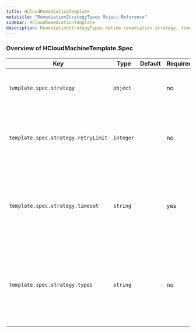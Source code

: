 ```yaml
---
title: HCloudRemediationTemplate
metatitle: "RemediationStrategyTypes Object Reference"
sidebar: HCloudRemediationTemplate
description: RemediationStrategyTypes define remediation strategy, timeouts and retries.
---
```


### Overview of HCloudMachineTemplate.Spec

| Key                                        | Type       | Default                                 | Required | Description                                                                                                                                                                                                                                                                                     |
| ------------------------------------------ | ---------- | --------------------------------------- | -------- | ----------------------------------------------------------------------------------------------------------------------------------------------------------------------------------------------------------------------------------------------------------------------------------------------- |
| `template.spec.strategy`                 | `object`   |                                         | no       | Strategy field defines remediation strategy                                                                                                                                                                                                                                                                    |
| `template.spec.strategy.retryLimit`                       | `integer`   |                                         | no      | RetryLimit sets the maximum number of remediation retries. Zero retries if not set                                                                                                                                                                                                                            |
| `template.spec.strategy.timeout`                  | `string`   |                                         | yes      | Timeout sets the timeout between remediation retries. It should be of the form "10m", or "40s" |
| `template.spec.strategy.types`                    | `string`   |                                         | no       | Type represents the type of the remediation strategy. At the moment, only "Reboot" is supported                                                                                                                                                                                                                                                         |
